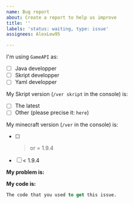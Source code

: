 ```yaml
---
name: Bug report
about: Create a report to help us improve
title: ''
labels: 'status: waiting, type: issue'
assignees: AlexLew95

---
```


<!-- You're here to report an issue. -->

I'm using ``GameAPI`` as: <!-- Put a cross in the correct square, like: [x] -->
 - [ ] Java developper
 - [ ] Skript developper
 - [ ] Yaml developper

<!-- If you use GameAPI as Skript developper, please check correct square: -->

My Skript version (``/ver skript`` in the console) is:
 - [ ] The latest
 - [ ] Other (please precise it: ``here``)

My minecraft version (``/ver`` in the console) is:
 - [ ] > or = 1.9.4
 - [ ] < 1.9.4

**My problem is:**

<!-- Write your problem here: -->

**My code is:**

```vb
The code that you used to get this issue.
```

